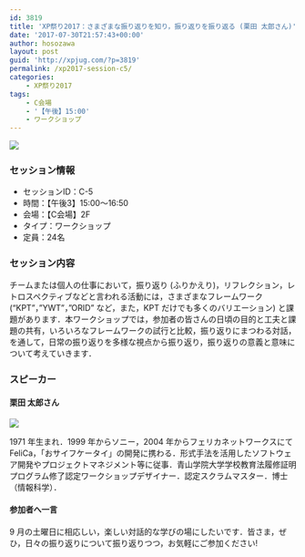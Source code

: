 ```yaml
---
id: 3819
title: 'XP祭り2017：さまざまな振り返りを知り，振り返りを振り返る (栗田 太郎さん)'
date: '2017-07-30T21:57:43+00:00'
author: hosozawa
layout: post
guid: 'http://xpjug.com/?p=3819'
permalink: /xp2017-session-c5/
categories:
    - XP祭り2017
tags:
    - C会場
    - '【午後】15:00'
    - ワークショップ
---
```


![](http://xpjug.com/wp-content/uploads/2017/08/xp2017-sessioin-c5.png)

### セッション情報

- セッションID：C-5
- 時間：【午後3】15:00～16:50
- 会場：【C会場】2F
- タイプ：ワークショップ
- 定員：24名

### セッション内容

チームまたは個人の仕事において，振り返り (ふりかえり)，リフレクション，<wbr></wbr>レトロスペクティブなどと言われる活動には，<wbr></wbr>さまざまなフレームワーク (“KPT”，”YWT”，”ORID” など，また，KPT だけでも多くのバリエーション) と課題があります．本ワークショップでは，<wbr></wbr>参加者の皆さんの日頃の目的と工夫と課題の共有，<wbr></wbr>いろいろなフレームワークの試行と比較，<wbr></wbr>振り返りにまつわる対話，を通して，<wbr></wbr>日常の振り返りを多様な視点から振り返り，<wbr></wbr>振り返りの意義と意味について考えていきます．

### スピーカー

#### <span class="il">栗田</span> 太郎さん

![](http://xpjug.com/wp-content/uploads/2017/07/kurita-taro.jpg)

1971 年生まれ．1999 年からソニー，2004 年からフェリカネットワークスにて FeliCa，「おサイフケータイ」の開発に携わる．<wbr></wbr>形式手法を活用したソフトウェア開発やプロジェクトマネジメント<wbr></wbr>等に従事．<wbr></wbr>青山学院大学学校教育法履修証明プログラム修了認定ワークショッ<wbr></wbr>プデザイナー．認定スクラムマスター．博士（情報科学）．

#### 参加者へ一言

9 月の土曜日に相応しい，楽しい対話的な学びの場にしたいです．<wbr></wbr>皆さま，ぜひ，日々の振り返りについて振り返りつつ，<wbr></wbr>お気軽にご参加ください!